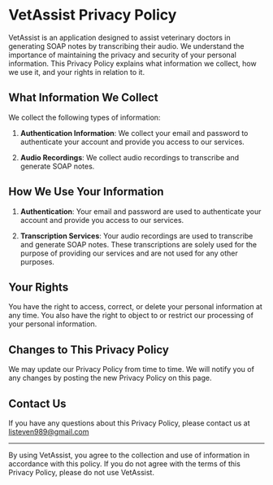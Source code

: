 # VetAssist Privacy Policy

VetAssist is an application designed to assist veterinary doctors in generating SOAP notes by transcribing their audio. We understand the importance of maintaining the privacy and security of your personal information. This Privacy Policy explains what information we collect, how we use it, and your rights in relation to it.

## What Information We Collect

We collect the following types of information:

1. **Authentication Information**: We collect your email and password to authenticate your account and provide you access to our services.

2. **Audio Recordings**: We collect audio recordings to transcribe and generate SOAP notes.

## How We Use Your Information

1. **Authentication**: Your email and password are used to authenticate your account and provide you access to our services.

2. **Transcription Services**: Your audio recordings are used to transcribe and generate SOAP notes. These transcriptions are solely used for the purpose of providing our services and are not used for any other purposes.

## Your Rights

You have the right to access, correct, or delete your personal information at any time. You also have the right to object to or restrict our processing of your personal information.

## Changes to This Privacy Policy

We may update our Privacy Policy from time to time. We will notify you of any changes by posting the new Privacy Policy on this page.

## Contact Us

If you have any questions about this Privacy Policy, please contact us at listeven989@gmail.com

---

By using VetAssist, you agree to the collection and use of information in accordance with this policy. If you do not agree with the terms of this Privacy Policy, please do not use VetAssist.
